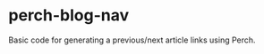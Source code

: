 perch-blog-nav
==============

Basic code for generating a previous/next article links using Perch.
